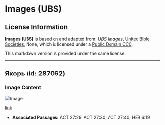 # Images (UBS)

## License Information

**Images (UBS)** is based on and adapted from: _UBS Images_, [United Bible Societies](https://unitedbiblesocieties.org/), None, which is licensed under a [Public Domain CC0](https://creativecommons.org/public-domain/cc0/).

This markdown version is provided under the same license.



--------------------------------

## Якорь (id: 287062)

### Image Content

![Image](https://cdn.aquifer.bible/aquifer-content/resources/Media/WEB-0522_anchor.jpg)

[link](https://cdn.aquifer.bible/aquifer-content/resources/Media/WEB-0522_anchor.jpg)

* **Associated Passages:** ACT 27:29; ACT 27:30; ACT 27:40; HEB 6:19


